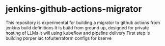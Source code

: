 # jenkins-github-actions-migrator
This repository is experimental for building a migrator to github actions from jenkins build definitions
It is build from ground up, designed for private hosting of LLMs
It will using kubeflow and pipeline delivery 
First step is building porper iac tofu/terraform configs for kserve 
